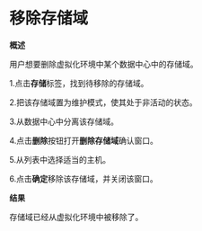 # 移除存储域

**概述**

用户想要删除虚拟化环境中某个数据中心中的存储域。

1.点击**存储**标签，找到待移除的存储域。

2.把该存储域置为维护模式，使其处于非活动的状态。

3.从数据中心中分离该存储域。

4.点击**删除**按钮打开**删除存储域**确认窗口。

5.从列表中选择适当的主机。

6.点击**确定**移除该存储域，并关闭该窗口。

**结果**

存储域已经从虚拟化环境中被移除了。
